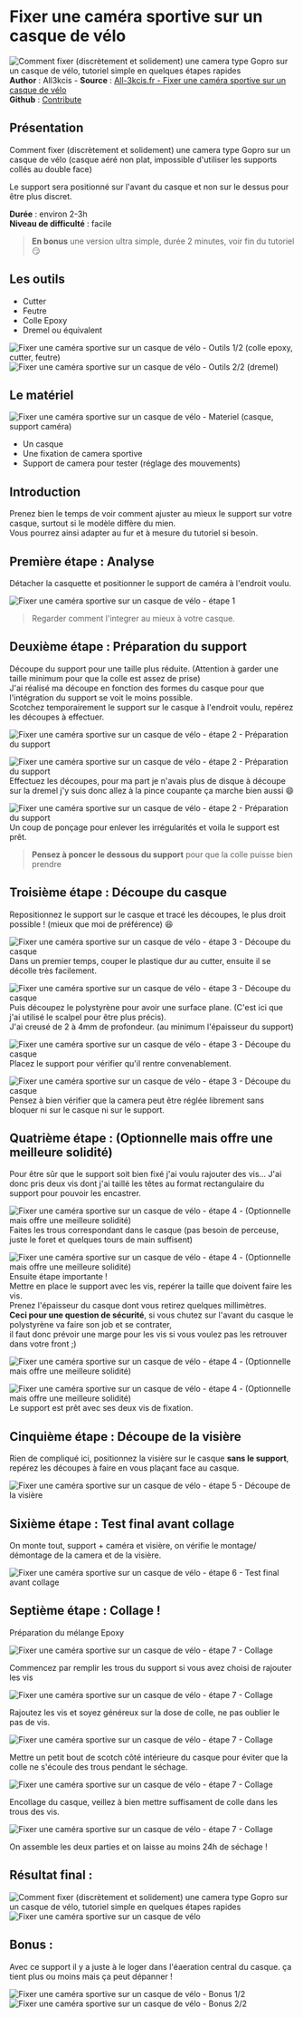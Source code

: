 # Fixer une caméra sportive sur un casque de vélo

![Comment fixer (discrètement et solidement) une camera type Gopro sur un casque de vélo, tutoriel simple en quelques étapes rapides](img/bandeau.jpg)
**Author** : All3kcis - **Source** : [All-3kcis.fr - Fixer une caméra sportive sur un casque de vélo](https://tutorials.all-3kcis.fr/how-to-fix-a-sport-camera-to-bike-helmet/)  
**Github** : [Contribute](https://github.com/all3kcis/tutorials/tree/master/how-to-fix-a-sport-camera-to-bike-helmet)

## Présentation
Comment fixer (discrètement et solidement) une camera type Gopro sur un casque de vélo (casque aéré non plat, impossible d'utiliser les supports collés au double face)  

Le support sera positionné sur l'avant du casque et non sur le dessus pour être plus discret.

**Durée** : environ 2-3h  
**Niveau de difficulté** : facile  


> **En bonus** une version ultra simple, durée 2 minutes, voir fin du tutoriel  :smirk: 

## Les outils

- Cutter
- Feutre
- Colle Epoxy
- Dremel ou équivalent

![Fixer une caméra sportive sur un casque de vélo - Outils 1/2 (colle epoxy, cutter, feutre)](img/20170129_162244.jpg)
![Fixer une caméra sportive sur un casque de vélo - Outils 2/2 (dremel)](img/20170129_162400.jpg)

## Le matériel
![Fixer une caméra sportive sur un casque de vélo - Materiel (casque, support caméra)](img/20170129_131812.jpg)

- Un casque
- Une fixation de camera sportive
- Support de camera pour tester (réglage des mouvements)

## Introduction
Prenez bien le temps de voir comment ajuster au mieux le support sur votre  casque, surtout si le modèle diffère du mien.  
Vous pourrez ainsi adapter au fur et à mesure du tutoriel si besoin.

## Première étape : Analyse
Détacher la casquette et positionner le support de caméra à l'endroit voulu.

![Fixer une caméra sportive sur un casque de vélo - étape 1](img/20170129_133016.jpg)

> Regarder comment l'integrer au mieux à votre casque.

## Deuxième étape : Préparation du support

Découpe du support pour une taille plus réduite. (Attention à garder une taille minimum pour que la colle est assez de prise)  
J'ai réalisé ma découpe en fonction des formes du casque pour que l'intégration du support se voit le moins possible.  
Scotchez temporairement le support sur le casque à l'endroit voulu, repérez les découpes à effectuer.  
  
![Fixer une caméra sportive sur un casque de vélo - étape 2 - Préparation du support](img/20170129_140042.jpg)

![Fixer une caméra sportive sur un casque de vélo - étape 2 - Préparation du support](img/20170129_140750.jpg)  
Effectuez les découpes, pour ma part je n'avais plus de disque à découpe sur la dremel j'y suis donc allez à la pince coupante ça marche bien aussi  :smile:  
  
![Fixer une caméra sportive sur un casque de vélo - étape 2 - Préparation du support](img/20170129_142945.jpg)  
Un coup de ponçage pour enlever les irrégularités et voila le support est prêt.  

> **Pensez à poncer le dessous du support** pour que la colle puisse bien prendre

## Troisième étape : Découpe du casque
Repositionnez le support sur le casque et tracé les découpes, le plus droit possible ! (mieux que moi de préférence)  :laughing:

![Fixer une caméra sportive sur un casque de vélo - étape 3 - Découpe du casque](img/20170129_143353.jpg)  
Dans un premier temps, couper le plastique dur au cutter, ensuite il se décolle très facilement.

![Fixer une caméra sportive sur un casque de vélo - étape 3 - Découpe du casque](img/20170129_144036.jpg)  
Puis découpez le polystyrène pour avoir une surface plane. (C'est ici que j'ai utilisé le scalpel pour être plus précis).  
J'ai creusé de 2 à 4mm de profondeur. (au minimum l'épaisseur du support)   

![Fixer une caméra sportive sur un casque de vélo - étape 3 - Découpe du casque](img/20170129_144930.jpg)  
Placez le support pour vérifier qu'il rentre convenablement.   

![Fixer une caméra sportive sur un casque de vélo - étape 3 - Découpe du casque](img/20170129_145453.jpg)  
Pensez à bien vérifier que la camera peut être réglée librement sans bloquer ni sur le casque ni sur le support.  

## Quatrième étape : (Optionnelle mais offre une meilleure solidité)

Pour être sûr que le support soit bien fixé j'ai voulu rajouter des vis...
J'ai donc pris deux vis dont j'ai taillé les têtes au format rectangulaire du support pour pouvoir les encastrer.  

![Fixer une caméra sportive sur un casque de vélo - étape 4 - (Optionnelle mais offre une meilleure solidité)](img/20170129_152204.jpg)  
Faites les trous correspondant dans le casque (pas besoin de perceuse, juste le foret et quelques tours de main suffisent)  

![Fixer une caméra sportive sur un casque de vélo - étape 4 - (Optionnelle mais offre une meilleure solidité)](img/20170129_154139.jpg)  
Ensuite étape importante !  
Mettre en place le support avec les vis, repérer la taille que doivent faire les vis.  
Prenez l'épaisseur du casque dont vous retirez quelques millimètres.  
**Ceci pour une question de sécurité**, si vous chutez sur l'avant du casque le polystyrène va faire son job et se contrater,  
il faut donc prévoir une marge pour les vis si vous voulez pas les retrouver dans votre front ;)

![Fixer une caméra sportive sur un casque de vélo - étape 4 - (Optionnelle mais offre une meilleure solidité)](img/20170129_154940.jpg)

![Fixer une caméra sportive sur un casque de vélo - étape 4 - (Optionnelle mais offre une meilleure solidité)](img/20170129_154905.jpg)  
Le support est prêt avec ses deux vis de fixation.  

## Cinquième étape : Découpe de la visière

Rien de compliqué ici, positionnez la visière sur le casque **sans le support**, repérez les découpes à faire en vous plaçant face au casque. 

![Fixer une caméra sportive sur un casque de vélo - étape 5 - Découpe de la visière](img/20170129_162435.jpg)  

## Sixième étape : Test final avant collage

On monte tout, support + caméra et visière, on vérifie le montage/ démontage de la camera et de la visière.

![Fixer une caméra sportive sur un casque de vélo - étape 6 - Test final avant collage](img/20170129_155802.jpg)

## Septième étape : Collage !

Préparation du mélange Epoxy  

![Fixer une caméra sportive sur un casque de vélo - étape 7 - Collage](img/20170129_160704.jpg)  

Commencez par remplir les trous du support si vous avez choisi de rajouter les vis  

![Fixer une caméra sportive sur un casque de vélo - étape 7 - Collage](img/20170129_160736.jpg)  

Rajoutez les vis et soyez généreux sur la dose de colle, ne pas oublier le pas de vis.  

![Fixer une caméra sportive sur un casque de vélo - étape 7 - Collage](img/20170129_161415.jpg)  

Mettre un petit bout de scotch côté intérieure du casque pour éviter que la colle ne s'écoule des trous pendant le séchage.  

![Fixer une caméra sportive sur un casque de vélo - étape 7 - Collage](img/20170129_161506.jpg)  

Encollage du casque, veillez à bien mettre suffisament de colle dans les trous des vis.  

![Fixer une caméra sportive sur un casque de vélo - étape 7 - Collage](img/20170129_161319.jpg)  

On assemble les deux parties et on laisse au moins 24h de séchage !  

## Résultat final :

![Comment fixer (discrètement et solidement) une camera type Gopro sur un casque de vélo, tutoriel simple en quelques étapes rapides](img/bandeau.jpg)  
![Fixer une caméra sportive sur un casque de vélo](img/20170204_182214.jpg)  


## Bonus :

Avec ce support il y a juste à le loger dans l'éaeration central du casque.
ça tient plus ou moins mais ça peut dépanner !

![Fixer une caméra sportive sur un casque de vélo - Bonus 1/2](img/20170129_132453.jpg)
![Fixer une caméra sportive sur un casque de vélo - Bonus 2/2](img/20170129_132629.jpg)
